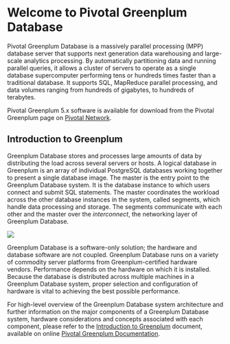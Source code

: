 # Welcome to Pivotal Greenplum Database

Pivotal Greenplum Database is a massively parallel processing (MPP) database server that supports next generation data warehousing and large-scale analytics processing. By automatically partitioning data and running parallel queries, it allows a cluster of servers to operate as a single database supercomputer performing tens or hundreds times faster than a traditional database. It supports SQL, MapReduce parallel processing, and data volumes ranging from hundreds of gigabytes, to hundreds of terabytes.

Pivotal Greenplum 5.x software is available for download from the Pivotal Greenplum page on [Pivotal Network](https://network.pivotal.io/products/pivotal-gpdb).

## Introduction to Greenplum

Greenplum Database stores and processes large amounts of data by distributing the load across several servers or hosts. A logical database in Greenplum is an array of individual PostgreSQL databases working together to present a single database image. The master is the entry point to the Greenplum Database system. It is the database instance to which users connect and submit SQL statements. The master coordinates the workload across the other database instances in the system, called segments, which handle data processing and storage. The segments communicate with each other and the master over the *interconnect*, the networking layer of Greenplum Database.

<img src='https://gpdb.docs.pivotal.io/570/install_guide/graphics/highlevel_arch.jpg' />

Greenplum Database is a software-only solution; the hardware and database software are not coupled. Greenplum Database runs on a variety of commodity server platforms from Greenplum-certified hardware vendors. Performance depends on the hardware on which it is installed. Because the database is distributed across multiple machines in a Greenplum Database system, proper selection and configuration of hardware is vital to achieving the best possible performance.

For high-level overview of the Greenplum Database system architecture and further information on the major components of a Greenplum Database system, hardware considerations and concepts associated with each component, please refer to the [Introduction to Greenplum](https://gpdb.docs.pivotal.io/570/install_guide/preinstall_concepts.html) document, available on online [Pivotal Greenplum Documentation](https://gpdb.docs.pivotal.io/).
